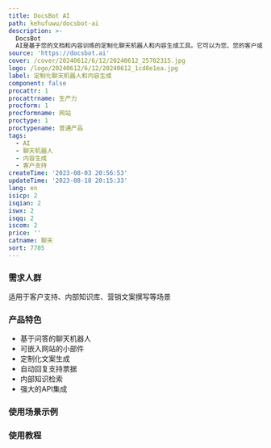 ```yaml
---
title: DocsBot AI
path: kehufuwu/docsbot-ai
description: >-
  DocsBot
  AI是基于您的文档和内容训练的定制化聊天机器人和内容生成工具。它可以为您、您的客户或团队提供即时答案，帮助您节省成本，改善客户支持体验，提高团队的生产力，并实现基于现有知识的AI文案撰写。
source: 'https://docsbot.ai'
cover: /cover/20240612/6/12/20240612_25702315.jpg
logo: /logo/20240612/6/12/20240612_1cd8e1ea.jpg
label: 定制化聊天机器人和内容生成
component: false
procattr: 1
procattrname: 生产力
procform: 1
procformname: 网站
proctype: 1
proctypename: 普通产品
tags:
  - AI
  - 聊天机器人
  - 内容生成
  - 客户支持
createTime: '2023-08-03 20:56:53'
updateTime: '2023-08-18 20:15:33'
lang: en
isicp: 2
isqian: 2
iswx: 2
isqq: 2
iscom: 2
price: ''
catname: 聊天
sort: 7705
---
```




### 需求人群
适用于客户支持、内部知识库、营销文案撰写等场景

### 产品特色
- 基于问答的聊天机器人
- 可嵌入网站的小部件
- 定制化文案生成
- 自动回复支持票据
- 内部知识检索
- 强大的API集成

### 使用场景示例


### 使用教程


  
